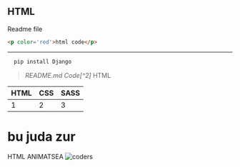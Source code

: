 HTML
---
Readme file
```html
<p color='red'>html code</p>
```
***
```python
  pip install Django
```
>  _README.md Code[^2]_ HTML

|HTML|CSS|SASS|  
|--- |---|--- |
| 1  | 2 | 3  |

bu juda zur
===
HTML ANIMATSEA
![coders](https://learncodeonline.in/mascot.png)
